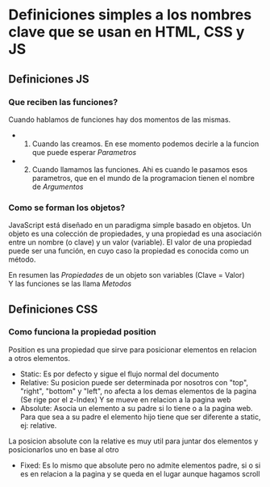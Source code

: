 # Definiciones simples a los nombres clave que se usan en HTML, CSS y JS

## Definiciones JS

### Que reciben las funciones?  

Cuando hablamos de funciones hay dos momentos de las mismas.
- 1. Cuando las creamos. En ese momento podemos decirle a la funcion que puede esperar *Parametros*
- 2. Cuando llamamos las funciones. Ahi es cuando le pasamos esos parametros, que en el mundo de la programacion tienen el nombre de *Argumentos*

### Como se forman los objetos?  

JavaScript está diseñado en un paradigma simple basado en objetos. Un objeto es una colección de propiedades, y una propiedad es una asociación entre un nombre (o clave) y un valor (variable). El valor de una propiedad puede ser una función, en cuyo caso la propiedad es conocida como un método.

En resumen las *Propiedades* de un objeto son variables (Clave = Valor)  
Y las funciones se las llama *Metodos*

## Definiciones CSS

### Como funciona la propiedad position  

Position es una propiedad que sirve para posicionar elementos en relacion a otros elementos.

- Static: Es por defecto y sigue el flujo normal del documento
- Relative: Su posicion puede ser determinada por nosotros con "top", "right", "bottom" y "left", no afecta a los demas elementos de la pagina (Se rige por el z-Index) Y se mueve en relacion a la pagina web 
- Absolute: Asocia un elemento a su padre si lo tiene o a la pagina web. Para que sea a su padre el elemento hijo tiene que ser diferente a static, ej: relative.  

La posicion absolute con la relative es muy util para juntar dos elementos y posicionarlos uno en base al otro

- Fixed: Es lo mismo que absolute pero no admite elementos padre, si o si es en relacion a la pagina y se queda en el lugar aunque hagamos scroll